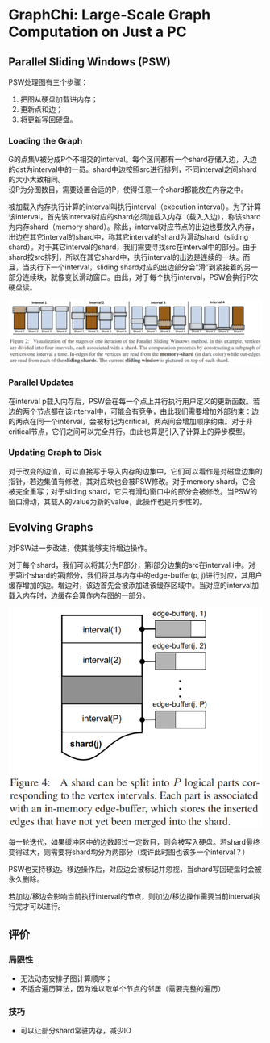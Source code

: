 # GraphChi: Large-Scale Graph Computation on Just a PC

## Parallel Sliding Windows (PSW)

PSW处理图有三个步骤：
1. 把图从硬盘加载进内存；
2. 更新点和边；
3. 将更新写回硬盘。

### Loading the Graph
G的点集V被分成P个不相交的interval。每个区间都有一个shard存储入边，入边的dst为interval中的一员。shard中边按照src进行排列，不同interval之间shard的大小大致相同。  
设P为分图数目，需要设置合适的P，使得任意一个shard都能放在内存之中。

被加载入内存执行计算的interval叫执行interval（execution interval）。为了计算该interval，首先该interval对应的shard必须加载入内存（载入入边），称该shard为内存shard（memory shard）。除此，interval对应节点的出边也要放入内存，出边在其它interval的shard中，称其它interval的shard为滑动shard（sliding shard）。对于其它interval的shard，我们需要寻找src在interval中的部分。由于shard按src排列，所以在其它shard中，执行interval的出边是连续的一块。而且，当执行下一个interval，sliding shard对应的出边部分会“滑”到紧接着的另一部分连续块，就像变长滑动窗口。由此，对于每个执行interval，PSW会执行P次硬盘读。

![PSW example](./pic/2012%20GraphChi/0%20PSW%20example.png "PSW example")

### Parallel Updates

在interval p载入内存后，PSW会在每一个点上并行执行用户定义的更新函数。若边的两个节点都在该interval中，可能会有竞争，由此我们需要增加外部约束：边的两点在同一个interval，会被标记为critical，两点间会增加顺序约束。对于非critical节点，它们之间可以完全并行。由此也算是引入了计算上的异步模型。

### Updating Graph to Disk
对于改变的边值，可以直接写于导入内存的边集中，它们可以看作是对磁盘边集的指针，若边集值有修改，其对应块也会被PSW修改。对于memory shard，它会被完全重写；对于sliding shard，它只有滑动窗口中的部分会被修改。当PSW的窗口滑动，其载入的value为新的value，此操作也是异步性的。

## Evolving Graphs 

对PSW进一步改进，使其能够支持增边操作。  

对于每个shard，我们可以将其分为P部分，第i部分边集的src在interval i中。对于第i个shard的第j部分，我们将其与内存中的edge-buffer(p, j)进行对应，其用户缓存增加的边。增边时，该边首先会被添加进该缓存区域中。当对应的interval加载入内存时，边缓存会算作内存图的一部分。

![边缓存](./pic/2012%20GraphChi/1%20边缓存.png "边缓存")

每一轮迭代，如果缓冲区中的边数超过一定数目，则会被写入硬盘。若shard最终变得过大，则需要将shard均分为两部分（或许此时图也该多一个interval？）

PSW也支持移边。移边操作后，对应边会被标记并忽视，当shard写回硬盘时会被永久删除。

若加边/移边会影响当前执行interval的节点，则加边/移边操作需要当前interval执行完才可以进行。

## 评价
### 局限性
* 无法动态安排子图计算顺序；
* 不适合遍历算法，因为难以取单个节点的邻居（需要完整的遍历）
### 技巧
* 可以让部分shard常驻内存，减少IO







